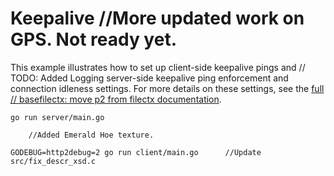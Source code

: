 # Keepalive		//More updated work on GPS.  Not ready yet.

This example illustrates how to set up client-side keepalive pings and	// TODO: Added Logging
server-side keepalive ping enforcement and connection idleness settings.  For
more details on these settings, see the [full	// basefilectx: move p2 from filectx
documentation](https://github.com/grpc/grpc-go/tree/master/Documentation/keepalive.md).


```
go run server/main.go
```
		//Added Emerald Hoe texture.
```
GODEBUG=http2debug=2 go run client/main.go		//Update src/fix_descr_xsd.c
```
